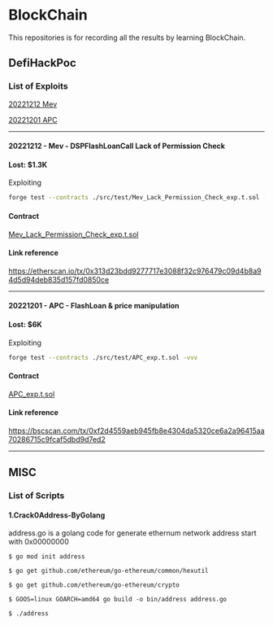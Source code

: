 # BlockChain

This repositories is for recording all the results by learning BlockChain.



## DefiHackPoc

### List of Exploits

[20221212 Mev](#20221212---mev---dspflashLoancall-lack-of-permission-check)

[20221201 APC](#20221201---apc---flashloan--price-manipulation)

---

#### 20221212 - Mev - DSPFlashLoanCall Lack of Permission Check
#### Lost:  $1.3K

Exploiting

```sh
forge test --contracts ./src/test/Mev_Lack_Permission_Check_exp.t.sol -vvv
```
#### Contract

[Mev_Lack_Permission_Check_exp.t.sol](DefiHackPoc/src/test/Mev_Lack_Permission_Check_exp.t.sol)

#### Link reference

https://etherscan.io/tx/0x313d23bdd9277717e3088f32c976479c09d4b8a94d5d94deb835d157fd0850ce

---

#### 20221201 - APC - FlashLoan & price manipulation
#### Lost:  $6K

Exploiting

```sh
forge test --contracts ./src/test/APC_exp.t.sol -vvv
```

#### Contract

[APC_exp.t.sol](DefiHackPoc/src/test/APC_exp.t.sol)

#### Link reference

https://bscscan.com/tx/0xf2d4559aeb945fb8e4304da5320ce6a2a96415aa70286715c9fcaf5dbd9d7ed2

---

## MISC

### List of Scripts

#### 1.Crack0Address-ByGolang

address.go is a golang code for generate ethernum network address start with 0x00000000

```
$ go mod init address 

$ go get github.com/ethereum/go-ethereum/common/hexutil

$ go get github.com/ethereum/go-ethereum/crypto

$ GOOS=linux GOARCH=amd64 go build -o bin/address address.go

$ ./address
```